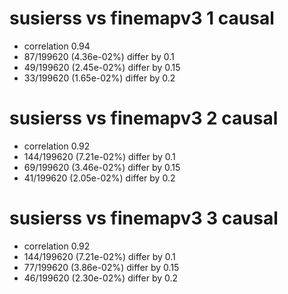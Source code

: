 # susierss vs finemapv3  1 causal

- correlation 0.94
- 87/199620 (4.36e-02%) differ by 0.1
- 49/199620 (2.45e-02%) differ by 0.15
- 33/199620 (1.65e-02%) differ by 0.2


# susierss vs finemapv3  2 causal

- correlation 0.92
- 144/199620 (7.21e-02%) differ by 0.1
- 69/199620 (3.46e-02%) differ by 0.15
- 41/199620 (2.05e-02%) differ by 0.2


# susierss vs finemapv3  3 causal

- correlation 0.92
- 144/199620 (7.21e-02%) differ by 0.1
- 77/199620 (3.86e-02%) differ by 0.15
- 46/199620 (2.30e-02%) differ by 0.2


